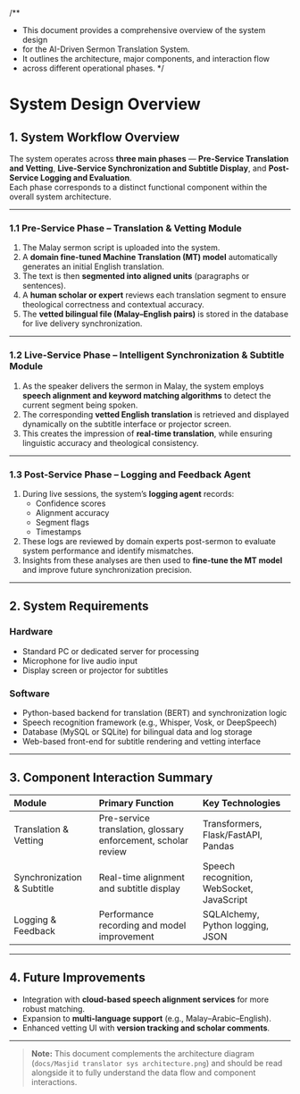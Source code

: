 /**
 * This document provides a comprehensive overview of the system design 
 * for the AI-Driven Sermon Translation System. 
 * It outlines the architecture, major components, and interaction flow 
 * across different operational phases.
 */

# System Design Overview

## 1. System Workflow Overview

The system operates across **three main phases** — **Pre-Service Translation and Vetting**, **Live-Service Synchronization and Subtitle Display**, and **Post-Service Logging and Evaluation**.  
Each phase corresponds to a distinct functional component within the overall system architecture.

---

### **1.1 Pre-Service Phase – Translation & Vetting Module**

1. The Malay sermon script is uploaded into the system.  
2. A **domain fine-tuned Machine Translation (MT) model** automatically generates an initial English translation.  
3. The text is then **segmented into aligned units** (paragraphs or sentences).  
4. A **human scholar or expert** reviews each translation segment to ensure theological correctness and contextual accuracy.  
5. The **vetted bilingual file (Malay–English pairs)** is stored in the database for live delivery synchronization.

---

### **1.2 Live-Service Phase – Intelligent Synchronization & Subtitle Module**

1. As the speaker delivers the sermon in Malay, the system employs **speech alignment and keyword matching algorithms** to detect the current segment being spoken.  
2. The corresponding **vetted English translation** is retrieved and displayed dynamically on the subtitle interface or projector screen.  
3. This creates the impression of **real-time translation**, while ensuring linguistic accuracy and theological consistency.

---

### **1.3 Post-Service Phase – Logging and Feedback Agent**

1. During live sessions, the system’s **logging agent** records:
   - Confidence scores  
   - Alignment accuracy  
   - Segment flags  
   - Timestamps  
2. These logs are reviewed by domain experts post-sermon to evaluate system performance and identify mismatches.  
3. Insights from these analyses are then used to **fine-tune the MT model** and improve future synchronization precision.

---

## 2. System Requirements

### **Hardware**
- Standard PC or dedicated server for processing  
- Microphone for live audio input  
- Display screen or projector for subtitles  

### **Software**
- Python-based backend for translation (BERT) and synchronization logic  
- Speech recognition framework (e.g., Whisper, Vosk, or DeepSpeech)  
- Database (MySQL or SQLite) for bilingual data and log storage  
- Web-based front-end for subtitle rendering and vetting interface  

---

## 3. Component Interaction Summary

| Module | Primary Function | Key Technologies |
|:--------|:-----------------|:----------------|
| Translation & Vetting | Pre-service translation, glossary enforcement, scholar review | Transformers, Flask/FastAPI, Pandas |
| Synchronization & Subtitle | Real-time alignment and subtitle display | Speech recognition, WebSocket, JavaScript |
| Logging & Feedback | Performance recording and model improvement | SQLAlchemy, Python logging, JSON |

---

## 4. Future Improvements

- Integration with **cloud-based speech alignment services** for more robust matching.  
- Expansion to **multi-language support** (e.g., Malay–Arabic–English).  
- Enhanced vetting UI with **version tracking and scholar comments**.

---

> **Note:** This document complements the architecture diagram (`docs/Masjid translator sys architecture.png`) and should be read alongside it to fully understand the data flow and component interactions.
